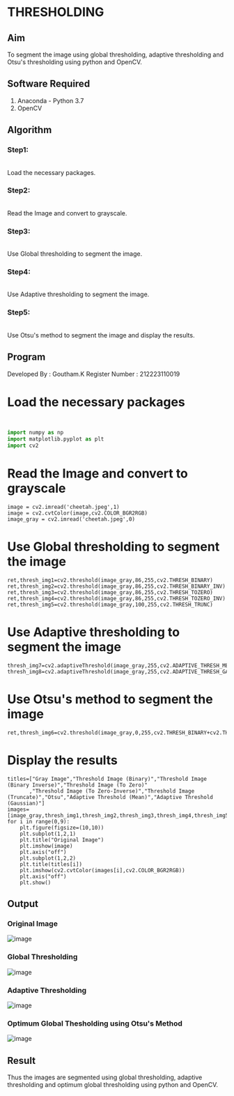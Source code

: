 # THRESHOLDING
## Aim
To segment the image using global thresholding, adaptive thresholding and Otsu's thresholding using python and OpenCV.

## Software Required
1. Anaconda - Python 3.7
2. OpenCV

## Algorithm

### Step1:
<br>
Load the necessary packages.

### Step2:
<br>
Read the Image and convert to grayscale.

### Step3:
<br>
Use Global thresholding to segment the image.

### Step4:
<br>
Use Adaptive thresholding to segment the image.

### Step5:
<br>
Use Otsu's method to segment the image and display the results.


## Program
Developed By : Goutham.K
Register Number : 212223110019

# Load the necessary packages
```python


import numpy as np
import matplotlib.pyplot as plt
import cv2
```


# Read the Image and convert to grayscale
```
image = cv2.imread('cheetah.jpeg',1)
image = cv2.cvtColor(image,cv2.COLOR_BGR2RGB)
image_gray = cv2.imread('cheetah.jpeg',0)
```


# Use Global thresholding to segment the image
```
ret,thresh_img1=cv2.threshold(image_gray,86,255,cv2.THRESH_BINARY)
ret,thresh_img2=cv2.threshold(image_gray,86,255,cv2.THRESH_BINARY_INV)
ret,thresh_img3=cv2.threshold(image_gray,86,255,cv2.THRESH_TOZERO)
ret,thresh_img4=cv2.threshold(image_gray,86,255,cv2.THRESH_TOZERO_INV)
ret,thresh_img5=cv2.threshold(image_gray,100,255,cv2.THRESH_TRUNC)
```



# Use Adaptive thresholding to segment the image
```
thresh_img7=cv2.adaptiveThreshold(image_gray,255,cv2.ADAPTIVE_THRESH_MEAN_C,cv2.THRESH_BINARY,11,2)
thresh_img8=cv2.adaptiveThreshold(image_gray,255,cv2.ADAPTIVE_THRESH_GAUSSIAN_C,cv2.THRESH_BINARY,11,2)

```

# Use Otsu's method to segment the image 
```
ret,thresh_img6=cv2.threshold(image_gray,0,255,cv2.THRESH_BINARY+cv2.THRESH_OTSU)
```


# Display the results
```
titles=["Gray Image","Threshold Image (Binary)","Threshold Image (Binary Inverse)","Threshold Image (To Zero)"
       ,"Threshold Image (To Zero-Inverse)","Threshold Image (Truncate)","Otsu","Adaptive Threshold (Mean)","Adaptive Threshold (Gaussian)"]
images=[image_gray,thresh_img1,thresh_img2,thresh_img3,thresh_img4,thresh_img5,thresh_img6,thresh_img7,thresh_img8]
for i in range(0,9):
    plt.figure(figsize=(10,10))
    plt.subplot(1,2,1)
    plt.title("Original Image")
    plt.imshow(image)
    plt.axis("off")
    plt.subplot(1,2,2)
    plt.title(titles[i])
    plt.imshow(cv2.cvtColor(images[i],cv2.COLOR_BGR2RGB))
    plt.axis("off")
    plt.show()
```





## Output

### Original Image
![image](https://github.com/Goutham2306/Thresholdingg/assets/138971154/654add83-5070-40fd-8b1b-fca0a3082fe6)

### Global Thresholding
![image](https://github.com/Goutham2306/Thresholdingg/assets/138971154/eed1b530-7c0a-4740-baac-f2317c58e0f0)

### Adaptive Thresholding
![image](https://github.com/Goutham2306/Thresholdingg/assets/138971154/9b45f47d-ad58-4a42-99b1-7162ff72a668)

### Optimum Global Thesholding using Otsu's Method
![image](https://github.com/Goutham2306/Thresholdingg/assets/138971154/233cd2cb-263b-470f-a9cb-5e76a255ead0)


## Result
Thus the images are segmented using global thresholding, adaptive thresholding and optimum global thresholding using python and OpenCV.
